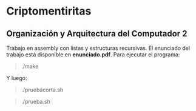 # Criptomentiritas
## Organización y Arquitectura del Computador 2

Trabajo en assembly con listas y estructuras recursivas. El enunciado del trabajo está disponible en **enunciado.pdf**.
Para ejecutar el programa:

> ./make

Y luego:

> ./pruebacorta.sh

> ./prueba.sh
